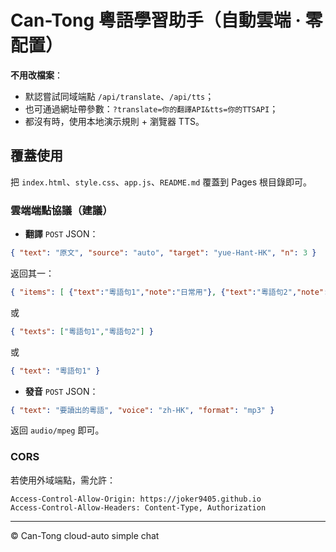# Can-Tong 粵語學習助手（自動雲端 · 零配置）

**不用改檔案**：
- 默認嘗試同域端點 `/api/translate`、`/api/tts`；
- 也可通過網址帶參數：`?translate=你的翻譯API&tts=你的TTSAPI`；
- 都沒有時，使用本地演示規則 + 瀏覽器 TTS。

## 覆蓋使用
把 `index.html`、`style.css`、`app.js`、`README.md` 覆蓋到 Pages 根目錄即可。

### 雲端端點協議（建議）
- **翻譯** `POST` JSON：
```json
{ "text": "原文", "source": "auto", "target": "yue-Hant-HK", "n": 3 }
```
返回其一：
```json
{ "items": [ {"text":"粵語句1","note":"日常用"}, {"text":"粵語句2","note":"地道"} ] }
```
或
```json
{ "texts": ["粵語句1","粵語句2"] }
```
或
```json
{ "text": "粵語句1" }
```
- **發音** `POST` JSON：
```json
{ "text": "要讀出的粵語", "voice": "zh-HK", "format": "mp3" }
```
返回 `audio/mpeg` 即可。

### CORS
若使用外域端點，需允許：
```
Access-Control-Allow-Origin: https://joker9405.github.io
Access-Control-Allow-Headers: Content-Type, Authorization
```

---
© Can-Tong cloud-auto simple chat
